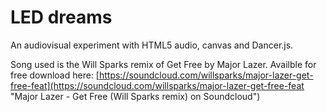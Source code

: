 # LED dreams

An audiovisual experiment with HTML5 audio, canvas and Dancer.js. 

Song used is the Will Sparks remix of Get Free by Major Lazer. Availble for free download here: [https://soundcloud.com/willsparks/major-lazer-get-free-feat](https://soundcloud.com/willsparks/major-lazer-get-free-feat "Major Lazer - Get Free (Will Sparks remix) on Soundcloud")